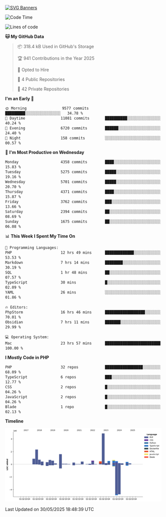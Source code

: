 [![SVG Banners](https://svg-banners.vercel.app/api?type=glitch&text1=Gere_Lajos%F0%9F%92%BB&width=800&height=400)](https://github.com/Akshay090/svg-banners)

<!--START_SECTION:waka-->
![Code Time](http://img.shields.io/badge/Code%20Time-2%2C519%20hrs%2053%20mins-blue)

![Lines of code](https://img.shields.io/badge/From%20Hello%20World%20I%27ve%20Written-16.9%20million%20lines%20of%20code-blue)

**🐱 My GitHub Data** 

> 📦 318.4 kB Used in GitHub's Storage 
 > 
> 🏆 941 Contributions in the Year 2025
 > 
> 💼 Opted to Hire
 > 
> 📜 4 Public Repositories 
 > 
> 🔑 42 Private Repositories 
 > 
**I'm an Early 🐤** 

```text
🌞 Morning                9577 commits        █████████░░░░░░░░░░░░░░░░   34.78 % 
🌆 Daytime                11081 commits       ██████████░░░░░░░░░░░░░░░   40.24 % 
🌃 Evening                6720 commits        ██████░░░░░░░░░░░░░░░░░░░   24.40 % 
🌙 Night                  158 commits         ░░░░░░░░░░░░░░░░░░░░░░░░░   00.57 % 
```
📅 **I'm Most Productive on Wednesday** 

```text
Monday                   4358 commits        ████░░░░░░░░░░░░░░░░░░░░░   15.83 % 
Tuesday                  5275 commits        █████░░░░░░░░░░░░░░░░░░░░   19.16 % 
Wednesday                5701 commits        █████░░░░░░░░░░░░░░░░░░░░   20.70 % 
Thursday                 4371 commits        ████░░░░░░░░░░░░░░░░░░░░░   15.87 % 
Friday                   3762 commits        ███░░░░░░░░░░░░░░░░░░░░░░   13.66 % 
Saturday                 2394 commits        ██░░░░░░░░░░░░░░░░░░░░░░░   08.69 % 
Sunday                   1675 commits        ██░░░░░░░░░░░░░░░░░░░░░░░   06.08 % 
```


📊 **This Week I Spent My Time On** 

```text
💬 Programming Languages: 
PHP                      12 hrs 49 mins      █████████████░░░░░░░░░░░░   53.53 % 
Markdown                 7 hrs 14 mins       ████████░░░░░░░░░░░░░░░░░   30.19 % 
SQL                      1 hr 48 mins        ██░░░░░░░░░░░░░░░░░░░░░░░   07.57 % 
TypeScript               30 mins             █░░░░░░░░░░░░░░░░░░░░░░░░   02.09 % 
YAML                     26 mins             ░░░░░░░░░░░░░░░░░░░░░░░░░   01.86 % 

🔥 Editors: 
PhpStorm                 16 hrs 46 mins      ██████████████████░░░░░░░   70.01 % 
Obsidian                 7 hrs 11 mins       ███████░░░░░░░░░░░░░░░░░░   29.99 % 

💻 Operating System: 
Mac                      23 hrs 57 mins      █████████████████████████   100.00 % 
```

**I Mostly Code in PHP** 

```text
PHP                      32 repos            █████████████████░░░░░░░░   68.09 % 
TypeScript               6 repos             ███░░░░░░░░░░░░░░░░░░░░░░   12.77 % 
CSS                      2 repos             █░░░░░░░░░░░░░░░░░░░░░░░░   04.26 % 
JavaScript               2 repos             █░░░░░░░░░░░░░░░░░░░░░░░░   04.26 % 
Blade                    1 repo              █░░░░░░░░░░░░░░░░░░░░░░░░   02.13 % 
```



**Timeline**

![Lines of Code chart](https://raw.githubusercontent.com/gere-lajos/gere-lajos/main/assets/bar_graph.png)


 Last Updated on 30/05/2025 18:48:39 UTC
<!--END_SECTION:waka-->
